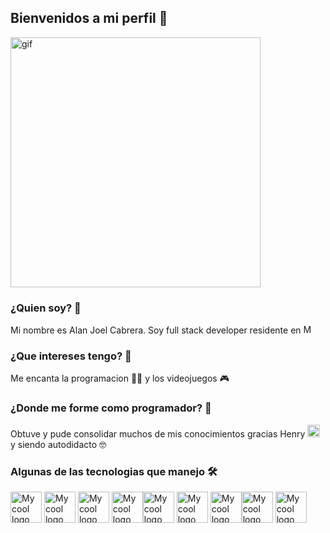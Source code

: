 ## Bienvenidos a mi perfil  👋

<img src="https://user-images.githubusercontent.com/121322/32070716-16567e5c-ba42-11e7-9e64-ba96dfe9b64d.gif" alt="gif"  height="400" />

### ¿Quien soy? 👀

Mi nombre es Alan Joel Cabrera.
Soy full stack developer residente en <img src="https://planificatuviaje.es/wp-content/uploads/2020/09/flag-800-176.png" alt="My cool logo"  height="15" />

###  ¿Que intereses tengo? 👀

Me encanta la programacion 👨‍💻 y los videojuegos 🎮

###  ¿Donde me forme como programador? 👀

Obtuve y pude consolidar muchos de mis conocimientos gracias Henry <img src="https://media-exp1.licdn.com/dms/image/C4D0BAQFmbl7-2v-CnQ/company-logo_100_100/0/1626196872890?e=1636588800&v=beta&t=Cqt5S1FClvANEB_NKMxDJzmSbldGd8FiMIu96qWDWW4" alt="My cool logo"  height="20"/> 
y siendo autodidacto 🤓

###  Algunas de las tecnologias que manejo 🛠

<img src="https://www.pngrepo.com/png/183637/512/html5.png" alt="My cool logo"  height="50" /> <img src="https://cdn.iconscout.com/icon/free/png-256/css3-9-1175237.png" alt="My cool logo"  height="50" />
<img src="https://upload.wikimedia.org/wikipedia/commons/6/6a/JavaScript-logo.png" alt="My cool logo"  height="50" />
<img src="https://brandslogos.com/wp-content/uploads/thumbs/nodejs-icon-logo.png" alt="My cool logo"  height="50" /><img src="https://upload.wikimedia.org/wikipedia/commons/thumb/4/47/React.svg/1200px-React.svg.png" alt="My cool logo"  height="50" />
<img src="https://lh3.googleusercontent.com/proxy/WH62KVgYI3nUEUm1pspey5M3kW_yiwVgXBUvFoO0n3md6TjmOU7J4Voa6LAWIojb5PelWDuzgLeQ38A3Z3uLmdpuT1KZ4oKcsmt_DVzt0YWzrBkHcg" alt="My cool logo"  height="50" />
<img src="https://upload.wikimedia.org/wikipedia/commons/thumb/2/29/Postgresql_elephant.svg/1200px-Postgresql_elephant.svg.png" alt="My cool logo"  height="50" /><img src="https://brandslogos.com/wp-content/uploads/images/large/sequelize-logo.png"  alt="My cool logo"  height="50" />
<img src="https://brandslogos.com/wp-content/uploads/thumbs/bootstrap-logo-vector.svg" alt="My cool logo"  height="50" />

<!--
**Alanjoelc/Alanjoelc** is a ✨ _special_ ✨ repository because its `README.md` (this file) appears on your GitHub profile.

Here are some ideas to get you started:

- 🔭 I’m currently working on ...
- 🌱 I’m currently learning ...
- 👯 I’m looking to collaborate on ...
- 🤔 I’m looking for help with ...
- 💬 Ask me about ...
- 📫 How to reach me: ...
- 😄 Pronouns: ...
- ⚡ Fun fact: ...
-->
